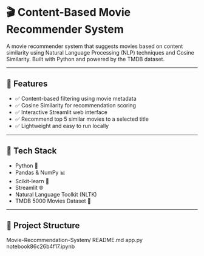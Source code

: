 # 🎬 Content-Based Movie Recommender System

A movie recommender system that suggests movies based on content similarity using Natural Language Processing (NLP) techniques and Cosine Similarity. Built with Python and powered by the TMDB dataset.

---

## 📌 Features

- ✅ Content-based filtering using movie metadata
- ✅ Cosine Similarity for recommendation scoring
- ✅ Interactive Streamlit web interface
- ✅ Recommend top 5 similar movies to a selected title
- ✅ Lightweight and easy to run locally

---

## 🧪 Tech Stack

- Python 🐍
- Pandas & NumPy 📊
- Scikit-learn 🤖
- Streamlit 🌐
- Natural Language Toolkit (NLTK)
- TMDB 5000 Movies Dataset 🎥

---

## 📂 Project Structure

Movie-Recommendation-System/
README.md
app.py
notebook86c26b4f17.ipynb
